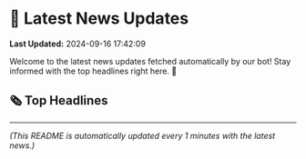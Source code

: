 # 📰 Latest News Updates
**Last Updated:** 2024-09-16 17:42:09

Welcome to the latest news updates fetched automatically by our bot! Stay informed with the top headlines right here. 🚀

## 🗞️ Top Headlines

---
*(This README is automatically updated every 1 minutes with the latest news.)*
